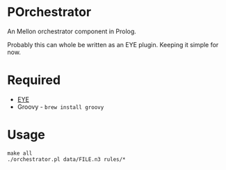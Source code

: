 # POrchestrator

An Mellon orchestrator component in Prolog. 

Probably this can whole be written as an EYE plugin. 
Keeping it simple for now.

# Required

- [EYE](http://eulersharp.sourceforge.net)
- Groovy - `brew install groovy`

# Usage

```
make all
./orchestrator.pl data/FILE.n3 rules/*
```
